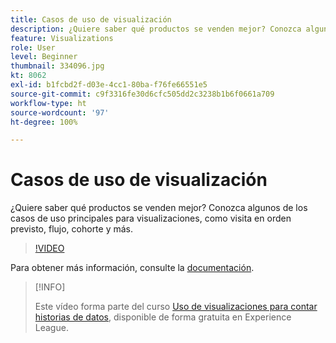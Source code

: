 ```yaml
---
title: Casos de uso de visualización
description: ¿Quiere saber qué productos se venden mejor? Conozca algunos de los casos de uso principales para visualizaciones, como visita en orden previsto, flujo, cohorte y más.
feature: Visualizations
role: User
level: Beginner
thumbnail: 334096.jpg
kt: 8062
exl-id: b1fcbd2f-d03e-4cc1-80ba-f76fe66551e5
source-git-commit: c9f3316fe30d6cfc505dd2c3238b1b6f0661a709
workflow-type: ht
source-wordcount: '97'
ht-degree: 100%

---
```


# Casos de uso de visualización

¿Quiere saber qué productos se venden mejor? Conozca algunos de los casos de uso principales para visualizaciones, como visita en orden previsto, flujo, cohorte y más.

>[!VIDEO](https://video.tv.adobe.com/v/334096/?quality=12&learn=on)

Para obtener más información, consulte la [documentación](https://experienceleague.adobe.com/docs/data-workbench/using/dashboard/visualizations/visualization-types/c-visualization-types.html?lang=es).

>[!INFO]
>
> Este vídeo forma parte del curso [Uso de visualizaciones para contar historias de datos](https://experienceleague.adobe.com/?recommended=Analytics-U-1-2021.1.visualizations&amp;lang=es), disponible de forma gratuita en Experience League.
